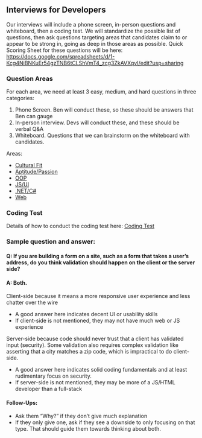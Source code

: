 ## Interviews for Developers
Our interviews will include a phone screen, in-person questions and whiteboard, then a coding test.  We will standardize the possible list of questions, then ask questions targeting areas that candidates claim to or appear to be strong in, going as deep in those areas as possible.
Quick Scoring Sheet for these questions will be here:
https://docs.google.com/spreadsheets/d/1-Kcg4NiBNKuEr54gzTNB6tCLShVmT4_zcg3ZkAVXqvI/edit?usp=sharing

### Question Areas
For each area, we need at least 3 easy, medium, and hard questions in three categories:
1. Phone Screen.  Ben will conduct these, so these should be answers that Ben can gauge
2. In-person interview.  Devs will conduct these, and these should be verbal Q&A
3. Whiteboard.  Questions that we can brainstorm on the whiteboard with candidates.

Areas:
* [Cultural Fit](questions_cultural_fit)
* [Aptitude/Passion](questions_aptitude_passion)
* [OOP](questions_oop)
* [JS/UI](questions_js)
* [.NET/C#](questions_net)
* [Web](questions_web)

### Coding Test
Details of how to conduct the coding test here: [Coding Test](coding_test)

### Sample question and answer:

#### Q: If you are building a form on a site, such as a form that takes a user’s address, do you think validation should happen on the client or the server side?

#### A: Both.

Client-side because it means a more responsive user experience and less chatter over the wire
* A good answer here indicates decent UI or usability skills
* If client-side is not mentioned, they may not have much web or JS experience

Server-side because code should never trust that a client has validated input (security).  Some validation also requires complex validation like asserting that a city matches a zip code, which is impractical to do client-side.
* A good answer here indicates solid coding fundamentals and at least rudimentary focus on security.
* If server-side is not mentioned, they may be more of a JS/HTML developer than a full-stack

#### Follow-Ups:
* Ask them “Why?” if they don’t give much explanation
* If they only give one, ask if they see a downside to only focusing on that type.  That should guide them towards thinking about both.
